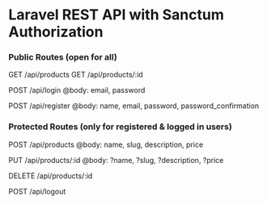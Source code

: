 <h1>Laravel REST API with Sanctum Authorization</h1>

<h3>Public Routes (open for all)</h3>

GET   /api/products
GET   /api/products/:id

POST   /api/login
@body: email, password

POST   /api/register
@body: name, email, password, password_confirmation


<h3>Protected Routes (only for registered & logged in users)</h3>

POST   /api/products
@body: name, slug, description, price

PUT   /api/products/:id
@body: ?name, ?slug, ?description, ?price

DELETE  /api/products/:id

POST    /api/logout
